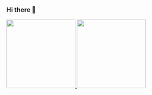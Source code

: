 ### Hi there 👋

<p align="left">
<a href="https://github.com/kurniawan26">
  <img height="180em" src="https://github-readme-stats-eight-theta.vercel.app/api?username=ekiiman123&show_icons=true&theme=algolia&include_all_commits=true&count_private=true"/>
  <img height="180em" src="https://github-readme-stats-eight-theta.vercel.app/api/top-langs/?username=ekiiman123&layout=compact&langs_count=8&theme=algolia"/>
</a>
</p>

<!--
**ekiIman123/ekiIman123** is a ✨ _special_ ✨ repository because its `README.md` (this file) appears on your GitHub profile.

Here are some ideas to get you started:

- 🔭 I’m currently working on ...
- 🌱 I’m currently learning ...
- 👯 I’m looking to collaborate on ...
- 🤔 I’m looking for help with ...
- 💬 Ask me about ...
- 📫 How to reach me: ...
- 😄 Pronouns: ...
- ⚡ Fun fact: ...
-->
